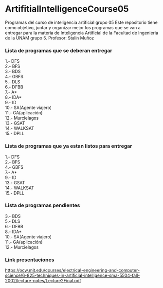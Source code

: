 # ArtifitialIntelligenceCourse05
Programas del curso de inteligencia artificial grupo 05
Este repositorio tiene como objetivo, juntar y organizar mejor los programas que se van a entregar para la materia de Inteligencia Artificial de la Facultad de Ingenieria de la UNAM grupo 5. Profesor: Stalin Muñoz

### Lista de programas que se deberan entregar

1.-  DFS <br />
2.-  BFS <br />
3.-  BDS <br />
4.-  GBFS <br />
5.-  DLS <br />
6.-  DFBB <br />
7.-  A* <br />
8.-  IDA* <br />
9.-  ID <br />
10.- SA(Agente viajero) <br />
11.- GA(aplicación) <br />
12.- Murcielagos <br />
13.- GSAT <br />
14.- WALKSAT <br />
15.- DPLL <br />

### Lista de programas que ya estan listos para entregar

1.-  DFS <br />
2.-  BFS <br />
4.-  GBFS <br />
7.-  A* <br />
9.-  ID <br />
13.- GSAT <br />
14.- WALKSAT <br />
15.- DPLL <br />

### Lista de programas pendientes

3.-  BDS <br />
5.-  DLS <br />
6.-  DFBB <br />
8.-  IDA* <br />
10.- SA(Agente viajero) <br />
11.- GA(aplicación) <br />
12.- Murcielagos <br />

### Link presentaciones
https://ocw.mit.edu/courses/electrical-engineering-and-computer-science/6-825-techniques-in-artificial-intelligence-sma-5504-fall-2002/lecture-notes/Lecture2Final.pdf
